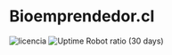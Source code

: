 # Bioemprendedor.cl
![licencia](https://img.shields.io/github/license/bioemprendedorcl/bioemprendedorcl.github.io.svg?style=flat-square) ![Uptime Robot ratio (30 days)](https://img.shields.io/uptimerobot/ratio/m780582307-a11c0fb9c4cc8586ced0f573.svg?style=flat-square)

